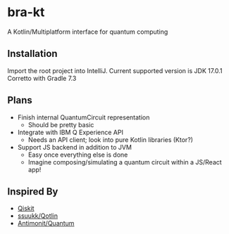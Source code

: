 # bra-kt

A Kotlin/Multiplatform interface for quantum computing

## Installation

Import the root project into IntelliJ. Current supported version is JDK 17.0.1 Corretto with Gradle 7.3

## Plans

- Finish internal QuantumCircuit representation
    - Should be pretty basic
- Integrate with IBM Q Experience API
    - Needs an API client; look into pure Kotlin libraries (Ktor?)
- Support JS backend in addition to JVM
    - Easy once everything else is done
    - Imagine composing/simulating a quantum circuit within a JS/React app!

## Inspired By

- [Qiskit](https://github.com/Qiskit)
- [ssuukk/Qotlin](https://github.com/ssuukk/Qotlin)
- [Antimonit/Quantum](https://github.com/Antimonit/Quantum)
